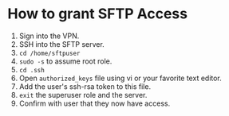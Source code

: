 # How to grant SFTP Access

1. Sign into the VPN.
1. SSH into the SFTP server.
1. `cd /home/sftpuser`
1. `sudo -s` to assume root role.
1. `cd .ssh`
1.  Open `authorized_keys` file using vi or your favorite text editor.
1. Add the user's ssh-rsa token to this file.
1. `exit` the superuser role and the server.
1. Confirm with user that they now have access.
